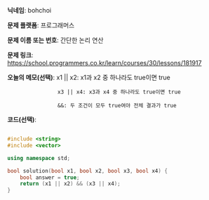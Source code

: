 **닉네임**: bohchoi

**문제 플랫폼**: 프로그래머스

**문제 이름 또는 번호**: 간단한 논리 연산

**문제 링크**: https://school.programmers.co.kr/learn/courses/30/lessons/181917

**오늘의 메모(선택)**: x1 || x2: x1과 x2 중 하나라도 true이면 true

                    x3 || x4: x3과 x4 중 하나라도 true이면 true

                    &&: 두 조건이 모두 true여야 전체 결과가 true

**코드(선택)**:

```cpp

#include <string>
#include <vector>

using namespace std;

bool solution(bool x1, bool x2, bool x3, bool x4) {
    bool answer = true;
    return (x1 || x2) && (x3 || x4);
}

```